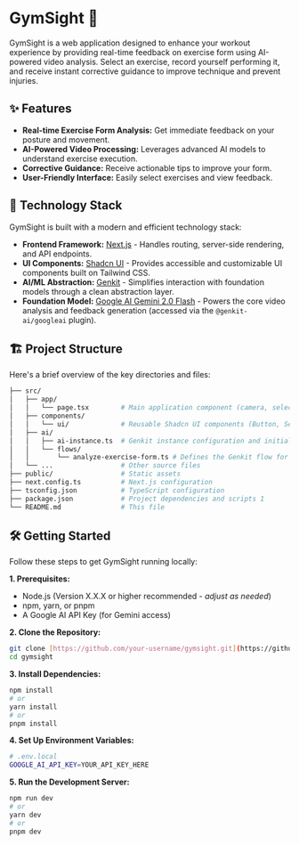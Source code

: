 # GymSight 💪

GymSight is a web application designed to enhance your workout experience by providing real-time feedback on exercise form using AI-powered video analysis. Select an exercise, record yourself performing it, and receive instant corrective guidance to improve technique and prevent injuries.

## ✨ Features

* **Real-time Exercise Form Analysis:** Get immediate feedback on your posture and movement.
* **AI-Powered Video Processing:** Leverages advanced AI models to understand exercise execution.
* **Corrective Guidance:** Receive actionable tips to improve your form.
* **User-Friendly Interface:** Easily select exercises and view feedback.

## 🚀 Technology Stack

GymSight is built with a modern and efficient technology stack:

* **Frontend Framework:** [Next.js](https://nextjs.org/) - Handles routing, server-side rendering, and API endpoints.
* **UI Components:** [Shadcn UI](https://ui.shadcn.com/) - Provides accessible and customizable UI components built on Tailwind CSS.
* **AI/ML Abstraction:** [Genkit](https://firebase.google.com/docs/genkit) - Simplifies interaction with foundation models through a clean abstraction layer.
* **Foundation Model:** [Google AI Gemini 2.0 Flash](https://deepmind.google/technologies/gemini/) - Powers the core video analysis and feedback generation (accessed via the `@genkit-ai/googleai` plugin).

## 🏗️ Project Structure

Here's a brief overview of the key directories and files:

```bash
├── src/
│   ├── app/
│   │   └── page.tsx        # Main application component (camera, selection, AI integration)
│   ├── components/
│   │   └── ui/             # Reusable Shadcn UI components (Button, Select, Card, etc.)
│   ├── ai/
│   │   ├── ai-instance.ts  # Genkit instance configuration and initialization
│   │   └── flows/
│   │       └── analyze-exercise-form.ts # Defines the Genkit flow for exercise analysis
│   └── ...                 # Other source files
├── public/                 # Static assets
├── next.config.ts          # Next.js configuration
├── tsconfig.json           # TypeScript configuration
├── package.json            # Project dependencies and scripts 1 
└── README.md               # This file   
```

## 🛠️ Getting Started

Follow these steps to get GymSight running locally:

**1. Prerequisites:**

* Node.js (Version X.X.X or higher recommended - *adjust as needed*)
* npm, yarn, or pnpm
* A Google AI API Key (for Gemini access)

**2. Clone the Repository:**

```bash
git clone [https://github.com/your-username/gymsight.git](https://github.com/your-username/gymsight.git) # Replace with your repo URL
cd gymsight
```
**3. Install Dependencies:**
```bash
npm install
# or
yarn install
# or
pnpm install
```
**4. Set Up Environment Variables:**
```bash
# .env.local
GOOGLE_AI_API_KEY=YOUR_API_KEY_HERE
```
**5. Run the Development Server:**
```bash
npm run dev
# or
yarn dev
# or
pnpm dev
```

